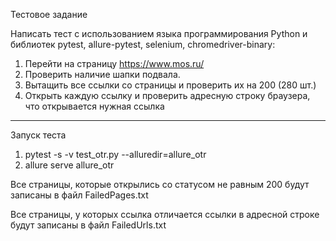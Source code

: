 Тестовое задание

Написать тест с использованием языка программирования Python и библиотек pytest, allure-pytest, selenium, chromedriver-binary:
1) Перейти на страницу https://www.mos.ru/
2) Проверить наличие шапки подвала.
3) Вытащить все ссылки со страницы и проверить их на 200 (280 шт.)
4) Открыть каждую ссылку и проверить адресную строку браузера, что открывается нужная ссылка
____________________________________________________________________________________________

Запуск теста

1. pytest -s -v test_otr.py --alluredir=allure_otr
2. allure serve allure_otr

Все страницы, которые открылись со статусом не равным 200 будут записаны в файл FailedPages.txt

Все страницы, у которых ссылка отличается ссылки в адресной строке будут записаны в файл FailedUrls.txt
